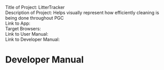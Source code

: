 Title of Project: LitterTracker <br/>
Description of Project: Helps visually represent how efficiently cleaning is being done throughout PGC <br/>
Link to App:  <br/>
Target Browsers:  <br/>
Link to User Manual: <br/>
Link to Developer Manual:  <br/>

# Developer Manual
